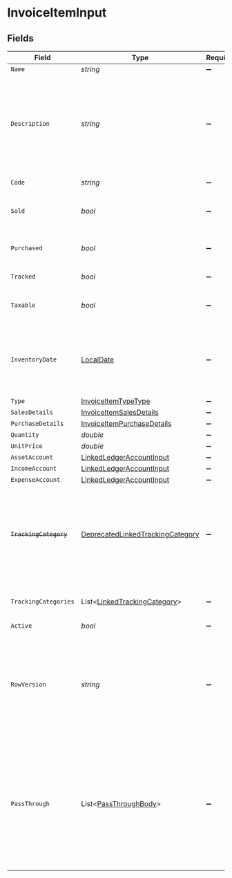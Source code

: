 # InvoiceItemInput


## Fields

| Field                                                                                                                                                   | Type                                                                                                                                                    | Required                                                                                                                                                | Description                                                                                                                                             | Example                                                                                                                                                 |
| ------------------------------------------------------------------------------------------------------------------------------------------------------- | ------------------------------------------------------------------------------------------------------------------------------------------------------- | ------------------------------------------------------------------------------------------------------------------------------------------------------- | ------------------------------------------------------------------------------------------------------------------------------------------------------- | ------------------------------------------------------------------------------------------------------------------------------------------------------- |
| `Name`                                                                                                                                                  | *string*                                                                                                                                                | :heavy_minus_sign:                                                                                                                                      | Item name                                                                                                                                               | Model Y                                                                                                                                                 |
| `Description`                                                                                                                                           | *string*                                                                                                                                                | :heavy_minus_sign:                                                                                                                                      | A short description of the item                                                                                                                         | Model Y is a fully electric, mid-size SUV, with seating for up to seven, dual motor AWD and unparalleled protection.                                    |
| `Code`                                                                                                                                                  | *string*                                                                                                                                                | :heavy_minus_sign:                                                                                                                                      | User defined item code                                                                                                                                  | 120-C                                                                                                                                                   |
| `Sold`                                                                                                                                                  | *bool*                                                                                                                                                  | :heavy_minus_sign:                                                                                                                                      | Item will be available on sales transactions                                                                                                            | true                                                                                                                                                    |
| `Purchased`                                                                                                                                             | *bool*                                                                                                                                                  | :heavy_minus_sign:                                                                                                                                      | Item is available for purchase transactions                                                                                                             | true                                                                                                                                                    |
| `Tracked`                                                                                                                                               | *bool*                                                                                                                                                  | :heavy_minus_sign:                                                                                                                                      | Item is inventoried                                                                                                                                     | true                                                                                                                                                    |
| `Taxable`                                                                                                                                               | *bool*                                                                                                                                                  | :heavy_minus_sign:                                                                                                                                      | If true, transactions for this item are taxable                                                                                                         | true                                                                                                                                                    |
| `InventoryDate`                                                                                                                                         | [LocalDate](https://nodatime.org/3.1.x/api/NodaTime.LocalDate.html)                                                                                     | :heavy_minus_sign:                                                                                                                                      | The date of opening balance if inventory item is tracked - YYYY-MM-DD.                                                                                  | 2020-10-30                                                                                                                                              |
| `Type`                                                                                                                                                  | [InvoiceItemTypeType](../../Models/Components/InvoiceItemTypeType.md)                                                                                   | :heavy_minus_sign:                                                                                                                                      | Item type                                                                                                                                               | inventory                                                                                                                                               |
| `SalesDetails`                                                                                                                                          | [InvoiceItemSalesDetails](../../Models/Components/InvoiceItemSalesDetails.md)                                                                           | :heavy_minus_sign:                                                                                                                                      | N/A                                                                                                                                                     |                                                                                                                                                         |
| `PurchaseDetails`                                                                                                                                       | [InvoiceItemPurchaseDetails](../../Models/Components/InvoiceItemPurchaseDetails.md)                                                                     | :heavy_minus_sign:                                                                                                                                      | N/A                                                                                                                                                     |                                                                                                                                                         |
| `Quantity`                                                                                                                                              | *double*                                                                                                                                                | :heavy_minus_sign:                                                                                                                                      | N/A                                                                                                                                                     | 1                                                                                                                                                       |
| `UnitPrice`                                                                                                                                             | *double*                                                                                                                                                | :heavy_minus_sign:                                                                                                                                      | N/A                                                                                                                                                     | 27500.5                                                                                                                                                 |
| `AssetAccount`                                                                                                                                          | [LinkedLedgerAccountInput](../../Models/Components/LinkedLedgerAccountInput.md)                                                                         | :heavy_minus_sign:                                                                                                                                      | N/A                                                                                                                                                     |                                                                                                                                                         |
| `IncomeAccount`                                                                                                                                         | [LinkedLedgerAccountInput](../../Models/Components/LinkedLedgerAccountInput.md)                                                                         | :heavy_minus_sign:                                                                                                                                      | N/A                                                                                                                                                     |                                                                                                                                                         |
| `ExpenseAccount`                                                                                                                                        | [LinkedLedgerAccountInput](../../Models/Components/LinkedLedgerAccountInput.md)                                                                         | :heavy_minus_sign:                                                                                                                                      | N/A                                                                                                                                                     |                                                                                                                                                         |
| ~~`TrackingCategory`~~                                                                                                                                  | [DeprecatedLinkedTrackingCategory](../../Models/Components/DeprecatedLinkedTrackingCategory.md)                                                         | :heavy_minus_sign:                                                                                                                                      | : warning: ** DEPRECATED **: This will be removed in a future release, please migrate away from it as soon as possible.                                 |                                                                                                                                                         |
| `TrackingCategories`                                                                                                                                    | List<[LinkedTrackingCategory](../../Models/Components/LinkedTrackingCategory.md)>                                                                       | :heavy_minus_sign:                                                                                                                                      | A list of linked tracking categories.                                                                                                                   |                                                                                                                                                         |
| `Active`                                                                                                                                                | *bool*                                                                                                                                                  | :heavy_minus_sign:                                                                                                                                      | N/A                                                                                                                                                     | true                                                                                                                                                    |
| `RowVersion`                                                                                                                                            | *string*                                                                                                                                                | :heavy_minus_sign:                                                                                                                                      | A binary value used to detect updates to a object and prevent data conflicts. It is incremented each time an update is made to the object.              | 1-12345                                                                                                                                                 |
| `PassThrough`                                                                                                                                           | List<[PassThroughBody](../../Models/Components/PassThroughBody.md)>                                                                                     | :heavy_minus_sign:                                                                                                                                      | The pass_through property allows passing service-specific, custom data or structured modifications in request body when creating or updating resources. |                                                                                                                                                         |